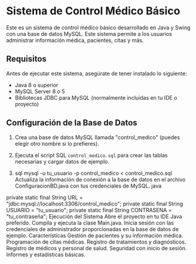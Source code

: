# Sistema de Control Médico Básico

Este es un sistema de control médico básico desarrollado en Java y Swing con una base de datos MySQL. Este sistema permite a los usuarios administrar información médica, pacientes, citas y más.

## Requisitos

Antes de ejecutar este sistema, asegúrate de tener instalado lo siguiente:

- Java 8 o superior
- MySQL Server 8 o 5
- Bibliotecas JDBC para MySQL (normalmente incluidas en tu IDE o proyecto)

## Configuración de la Base de Datos

1. Crea una base de datos MySQL llamada "control_medico" (puedes elegir otro nombre si lo prefieres).
2. Ejecuta el script SQL `control_medico.sql` para crear las tablas necesarias y cargar datos de ejemplo.

3. sql
mysql -u tu_usuario -p control_medico < control_medico.sql
Actualiza la información de conexión a la base de datos en el archivo ConfiguracionBD.java con tus credenciales de MySQL.
java

private static final String URL = "jdbc:mysql://localhost:3306/control_medico";
private static final String USUARIO = "tu_usuario";
private static final String CONTRASENA = "tu_contraseña";
Ejecución del Sistema
Abre el proyecto en tu IDE Java preferido.
Compila y ejecuta la clase Main.java.
Inicia sesión con las credenciales de administrador proporcionadas en la base de datos de ejemplo.
Características
Gestión de pacientes y su información médica.
Programación de citas médicas.
Registro de tratamientos y diagnósticos.
Registro de médicos y personal de salud.
Seguridad con inicio de sesión.
Informes y estadísticas básicas.
